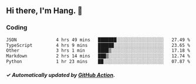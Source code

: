 ## Hi there, I'm Hang. 👋

### Coding

<!--START_SECTION:waka-->

```txt
JSON               4 hrs 49 mins   ███████░░░░░░░░░░░░░░░░░░   27.49 %
TypeScript         4 hrs 9 mins    ██████░░░░░░░░░░░░░░░░░░░   23.65 %
Other              3 hrs 1 min     ████▒░░░░░░░░░░░░░░░░░░░░   17.18 %
Markdown           2 hrs 14 mins   ███▒░░░░░░░░░░░░░░░░░░░░░   12.74 %
Python             1 hr 23 mins    ██░░░░░░░░░░░░░░░░░░░░░░░   07.87 %
```

<!--END_SECTION:waka-->

##### ✓ Automatically updated by [GitHub Action](https://github.com/huhuhang/huhuhang/actions).
